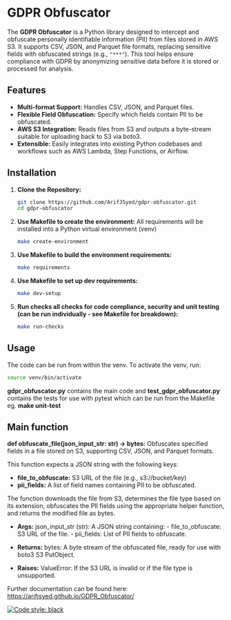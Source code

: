 # GDPR Obfuscator

The **GDPR Obfuscator** is a Python library designed to intercept and obfuscate personally identifiable information (PII) from files stored in AWS S3. It supports CSV, JSON, and Parquet file formats, replacing sensitive fields with obfuscated strings (e.g., `"***"`). This tool helps ensure compliance with GDPR by anonymizing sensitive data before it is stored or processed for analysis.

## Features
- **Multi-format Support:** Handles CSV, JSON, and Parquet files.
- **Flexible Field Obfuscation:** Specify which fields contain PII to be obfuscated.
- **AWS S3 Integration:** Reads files from S3 and outputs a byte-stream suitable for uploading back to S3 via boto3.
- **Extensible:** Easily integrates into existing Python codebases and workflows such as AWS Lambda, Step Functions, or Airflow.

## Installation

1. **Clone the Repository:**
   ```bash
   git clone https://github.com/ArifJSyed/gdpr-obfuscator.git
   cd gdpr-obfuscator

2. **Use Makefile to create the environment:**
   All requirements will be installed into a Python virtual environment (venv)
   ```bash
   make create-environment

3. **Use Makefile to build the environment requirements:**
   ```bash
   make requirements

4. **Use Makefile to set up dev requirements:**
   ```bash
   make dev-setup

5. **Run checks all checks for code compliance, security and unit testing (can be run individually - see Makefile for breakdown):**
   ```bash
   make run-checks

## Usage

The code can be run from within the venv. To activate the venv, run:
   ```bash
   source venv/bin/activate
   ```
**gdpr_obfuscator.py** contains the main code and
**test_gdpr_obfuscator.py** contains the tests for use with pytest which can be run from the Makefile eg. **make unit-test**

## Main function

**def obfuscate_file(json_input_str: str) -> bytes:**
Obfuscates specified fields in a file stored on S3, supporting CSV, JSON, and Parquet formats.

This function expects a JSON string with the following keys:

- **file_to_obfuscate:** S3 URL of the file (e.g., s3://bucket/key)
- **pii_fields:** A list of field names containing PII to be obfuscated.
  
The function downloads the file from S3, determines the file type based on its extension, obfuscates the PII fields using the appropriate helper function, and returns the modified file as bytes.

- **Args:** json_input_str (str): A JSON string containing: - file_to_obfuscate: S3 URL of the file. - pii_fields: List of PII fields to obfuscate.

- **Returns:** bytes: A byte stream of the obfuscated file, ready for use with boto3 S3 PutObject.

- **Raises:** ValueError: If the S3 URL is invalid or if the file type is unsupported.

Further documentation can be found here: https://arifjsyed.github.io/GDPR_Obfuscator/

[![Code style: black](https://img.shields.io/badge/code%20style-black-000000.svg)](https://github.com/psf/black)
